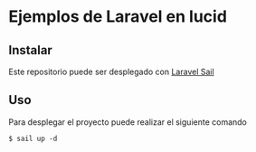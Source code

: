 # Ejemplos de Laravel en lucid

## Instalar
Este repositorio puede ser desplegado con [Laravel Sail](https://laravel.com/docs/9.x/sail)   

## Uso
Para desplegar el proyecto puede realizar el siguiente comando

```
$ sail up -d
```



